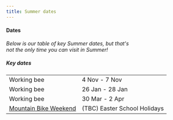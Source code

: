 ```yaml
---
title: Summer dates
---
```


<div class='dates-container__winter'>
  <h4>Dates</h4>
  <p style='max-width: 24em; margin-bottom: 1em'>
    <i>Below is our table of key Summer dates, but that's not the only time you can visit in Summer!</i>
  </p>
  <div>
    <h5>Key dates</h5>
    <table class='dates'>
      <tr><td>Working bee</td><td>4 Nov - 7 Nov</td></tr>
      <tr><td>Working bee</td><td>26 Jan - 28 Jan</td></tr>
      <tr><td>Working bee</td><td>30 Mar - 2 Apr</td></tr>
      <tr><td><a href="https://info.bogongroverchalet.org.au/visiting/visiting-in-summer/#mountain-bike-weekend">Mountain Bike Weekend</a></td><td>(TBC) Easter School Holidays</td></tr>
    </table>
  </div>
</div>
